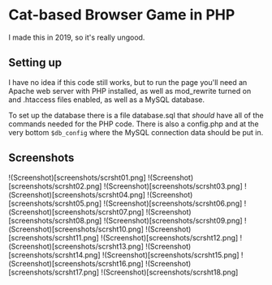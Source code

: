 # Cat-based Browser Game in PHP

I made this in 2019, so it's really ungood.

## Setting up

I have no idea if this code still works, but to run the page you'll need an Apache web server with PHP installed, as well as mod_rewrite turned on and .htaccess files enabled, as well as a MySQL database.

To set up the database there is a file database.sql that *should* have all of the commands needed for the PHP code. There is also a config.php and at the very bottom ``$db_config`` where the MySQL connection data should be put in.

## Screenshots

!(Screenshot)[screenshots/scrsht01.png]
!(Screenshot)[screenshots/scrsht02.png]
!(Screenshot)[screenshots/scrsht03.png]
!(Screenshot)[screenshots/scrsht04.png]
!(Screenshot)[screenshots/scrsht05.png]
!(Screenshot)[screenshots/scrsht06.png]
!(Screenshot)[screenshots/scrsht07.png]
!(Screenshot)[screenshots/scrsht08.png]
!(Screenshot)[screenshots/scrsht09.png]
!(Screenshot)[screenshots/scrsht10.png]
!(Screenshot)[screenshots/scrsht11.png]
!(Screenshot)[screenshots/scrsht12.png]
!(Screenshot)[screenshots/scrsht13.png]
!(Screenshot)[screenshots/scrsht14.png]
!(Screenshot)[screenshots/scrsht15.png]
!(Screenshot)[screenshots/scrsht16.png]
!(Screenshot)[screenshots/scrsht17.png]
!(Screenshot)[screenshots/scrsht18.png]